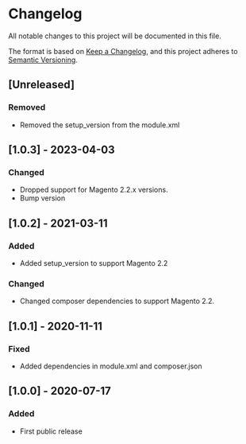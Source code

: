 # Changelog
All notable changes to this project will be documented in this file.

The format is based on [Keep a Changelog](https://keepachangelog.com/en/1.0.0/),
and this project adheres to [Semantic Versioning](https://semver.org/spec/v2.0.0.html).

## [Unreleased]
### Removed
- Removed the setup_version from the module.xml

## [1.0.3] - 2023-04-03
### Changed
- Dropped support for Magento 2.2.x versions.
- Bump version

## [1.0.2] - 2021-03-11
### Added
- Added setup_version to support Magento 2.2

### Changed
- Changed composer dependencies to support Magento 2.2.

## [1.0.1] - 2020-11-11
### Fixed
- Added dependencies in module.xml and composer.json

## [1.0.0] - 2020-07-17
### Added
- First public release
